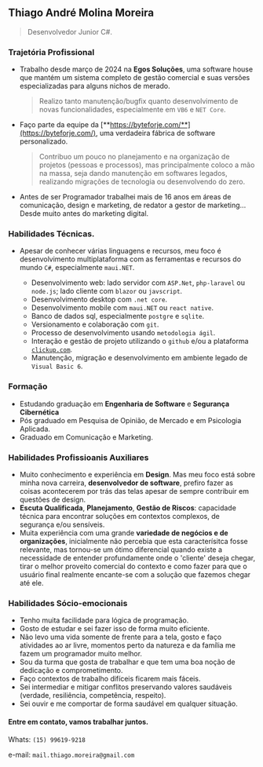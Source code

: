 ## Thiago André Molina Moreira
> Desenvolvedor Junior C#.

### Trajetória Profissional

* Trabalho desde março de 2024 na **Egos Soluções**, uma software house que mantém um sistema completo de gestão comercial e suas versões especializadas para alguns nichos de merado.
  > Realizo tanto manutenção/bugfix quanto desenvolvimento de novas funcionalidades, especialmente em `VB6` e `NET Core`.

* Faço parte da equipe da [**https://byteforje.com/**](https://byteforje.com/), uma verdadeira fábrica de software personalizado.
  > Contribuo um pouco no planejamento e na organização de projetos (pessoas e processos), mas principalmente coloco a mão na massa, seja dando manutenção em softwares legados, realizando migrações de tecnologia ou desenvolvendo do zero.

* Antes de ser Programador trabalhei mais de 16 anos em áreas de comunicação, design e marketing, de redator a gestor de marketing... Desde muito antes do marketing digital.

### Habilidades Técnicas.

* Apesar de conhecer várias linguagens e recursos, meu foco é desenvolvimento multiplataforma com as ferramentas e recursos do mundo `C#`, especialmente `maui.NET`.
  
  * Desenvolvimento web: lado servidor com `ASP.Net`, `php-laravel` ou `node.js`; lado cliente com `blazor` ou `javscript`.
  * Desenvolvimento desktop com `.net core`.
  * Desenvolvimento mobile com `maui.NET` ou `react native`.
  * Banco de dados sql, especialmente `postgre` e `sqlite`.
  * Versionamento e colaboração com `git`.
  * Processo de desenvolvimento usando `metodologia ágil`.
  * Interação e gestão de projeto utilizando o `github` e/ou a plataforma [`clickup.com`](https://clickup.com/).
  * Manutenção, migração e desenvolvimento em ambiente legado de `Visual Basic 6`.

### Formação

* Estudando graduação em **Engenharia de Software** e **Segurança Cibernética**
* Pós graduado em Pesquisa de Opinião, de Mercado e em Psicologia Aplicada.
* Graduado em Comunicação e Marketing.
  
### Habilidades Profissioanis Auxiliares

* Muito conhecimento e experiência em **Design**. Mas meu foco está sobre minha nova carreira, **desenvolvedor de software**, prefiro fazer as coisas acontecerem por trás das telas apesar de sempre contribuir em questões de design.
* **Escuta Qualificada**, **Planejamento**, **Gestão de Riscos**: capacidade técnica para encontrar soluções em contextos complexos, de segurança e/ou sensíveis.
* Muita experiência com uma grande **variedade de negócios e de organizações**, inicialmente não percebia que esta caracterísitca fosse relevante, mas tornou-se um ótimo diferencial quando existe a necessidade de entender profundamente onde o 'cliente' deseja chegar, tirar o melhor proveito comercial do contexto e como fazer para que o usuário final realmente encante-se com a solução que fazemos chegar até ele.

### Habilidades Sócio-emocionais

* Tenho muita facilidade para lógica de programação.
* Gosto de estudar e sei fazer isso de forma muito eficiente.
* Não levo uma vida somente de frente para a tela, gosto e faço atividades ao ar livre, momentos perto da natureza e da família me fazem um programador muito melhor.
* Sou da turma que gosta de trabalhar e que tem uma boa noção de dedicação e comprometimento.
* Faço contextos de trabalho difíceis ficarem mais fáceis.
* Sei intermediar e mitigar conflitos preservando valores saudáveis (verdade, resiliência, competência, respeito).
* Sei ouvir e me comportar de forma saudável em qualquer situação.

#### Entre em contato, vamos trabalhar juntos.
  Whats: `(15) 99619-9218`
  
  e-mail: `mail.thiago.moreira@gmail.com`
